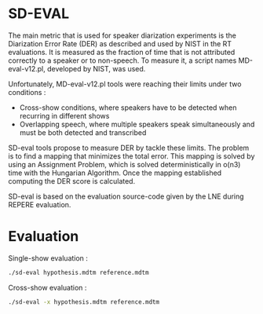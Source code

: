 # SD-EVAL

The main metric that is used for speaker diarization experiments is the Diarization Error Rate (DER) as described and used by NIST in the RT evaluations. It is measured as the fraction of time that is not attributed correctly to a speaker or to non-speech. To measure it, a script names MD-eval-v12.pl, developed by NIST, was used.

Unfortunately, MD-eval-v12.pl tools were reaching their limits under two conditions :
* Cross-show conditions, where speakers have to be detected when recurring in different shows
* Overlapping speech, where multiple speakers speak simultaneously and must be both detected and transcribed

SD-eval tools propose to measure DER by tackle these limits. The problem is to find a mapping that minimizes the total error. This mapping is solved by using an Assignment Problem, which is solved deterministically in o(n3) time with the Hungarian Algorithm. Once the mapping established computing the DER score is calculated.

SD-eval is based on the evaluation source-code given by the LNE during REPERE evaluation.


# Evaluation

Single-show evaluation :

```bash
./sd-eval hypothesis.mdtm reference.mdtm
```

Cross-show evaluation :

```bash
./sd-eval -x hypothesis.mdtm reference.mdtm
```

